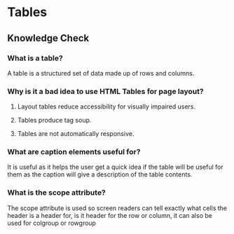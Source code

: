 # Tables

## Knowledge Check

### What is a table?

A table is a structured set of data made up of rows and columns.

### Why is it a bad idea to use HTML Tables for page layout?

1. Layout tables reduce accessibility for visually impaired users.

2. Tables produce tag soup.

3. Tables are not automatically responsive.

### What are caption elements useful for?

It is useful as it helps the user get a quick idea if the table will be useful for them as the caption will give a description of the table contents.

### What is the scope attribute?

The scope attribute is used so screen readers can tell exactly what cells the header is a header for, is it header for the row or column, it can also be used for colgroup or rowgroup
